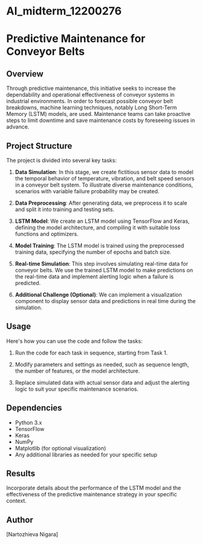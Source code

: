 # AI_midterm_12200276

# Predictive Maintenance for Conveyor Belts

## Overview

Through predictive maintenance, this initiative seeks to increase the dependability and operational effectiveness of conveyor systems in industrial environments. In order to forecast possible conveyor belt breakdowns, machine learning techniques, notably Long Short-Term Memory (LSTM) models, are used. Maintenance teams can take proactive steps to limit downtime and save maintenance costs by foreseeing issues in advance.

## Project Structure

The project is divided into several key tasks:

1. **Data Simulation**: In this stage, we create fictitious sensor data to model the temporal behavior of temperature, vibration, and belt speed sensors in a conveyor belt system. To illustrate diverse maintenance conditions, scenarios with variable failure probability may be created.

2. **Data Preprocessing**: After generating data, we preprocess it to scale and split it into training and testing sets.

3. **LSTM Model**: We create an LSTM model using TensorFlow and Keras, defining the model architecture, and compiling it with suitable loss functions and optimizers.

4. **Model Training**: The LSTM model is trained using the preprocessed training data, specifying the number of epochs and batch size.

5. **Real-time Simulation**: This step involves simulating real-time data for conveyor belts. We use the trained LSTM model to make predictions on the real-time data and implement alerting logic when a failure is predicted.

6. **Additional Challenge (Optional)**: We can implement a visualization component to display sensor data and predictions in real time during the simulation.

## Usage

Here's how you can use the code and follow the tasks:

1. Run the code for each task in sequence, starting from Task 1.

2. Modify parameters and settings as needed, such as sequence length, the number of features, or the model architecture.

3. Replace simulated data with actual sensor data and adjust the alerting logic to suit your specific maintenance scenarios.

## Dependencies

- Python 3.x
- TensorFlow
- Keras
- NumPy
- Matplotlib (for optional visualization)
- Any additional libraries as needed for your specific setup

## Results

Incorporate details about the performance of the LSTM model and the effectiveness of the predictive maintenance strategy in your specific context.

## Author

[Nartozhieva Nigara]



